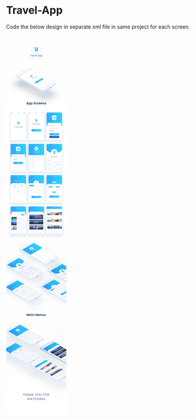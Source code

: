 # Travel-App

Code the below design in separate xml file in same project for each screen.

![alt text](https://github.com/ghumman3131/Travel-App/blob/master/d1053d50002525.5909dbff0ce02.jpg)
